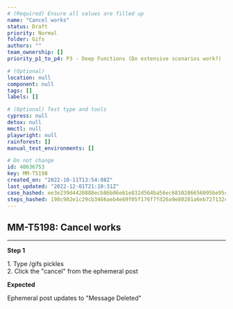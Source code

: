 ```yaml
---
# (Required) Ensure all values are filled up
name: "Cancel works"
status: Draft
priority: Normal
folder: Gifs
authors: ""
team_ownership: []
priority_p1_to_p4: P3 - Deep Functions (Do extensive scenarios work?)

# (Optional)
location: null
component: null
tags: []
labels: []

# (Optional) Test type and tools
cypress: null
detox: null
mmctl: null
playwright: null
rainforest: []
manual_test_environments: []

# Do not change
id: 40636753
key: MM-T5198
created_on: "2022-10-11T13:54:08Z"
last_updated: "2022-12-01T21:10:31Z"
case_hashed: ee3e239d4428888ecb86b06e61e832d564ba56ec6810286656095be95cdb5fc3d515ef7d9d20549f5620260c0476eef1
steps_hashed: 198c982e1c29cb3466aeb4e69f05f176f7fd26a9e80281a6eb727132c0a308f7aeea867fe1194e81600ab98a8bf2e714
---
```


<!-- (Auto-generated) Based on frontmatter's "key" and "name" -->

## MM-T5198: Cancel works

---

**Step 1**

1\. Type /gifs pickles\
2\. Click the "cancel" from the ephemeral post

**Expected**

Ephemeral post updates to "Message Deleted"
